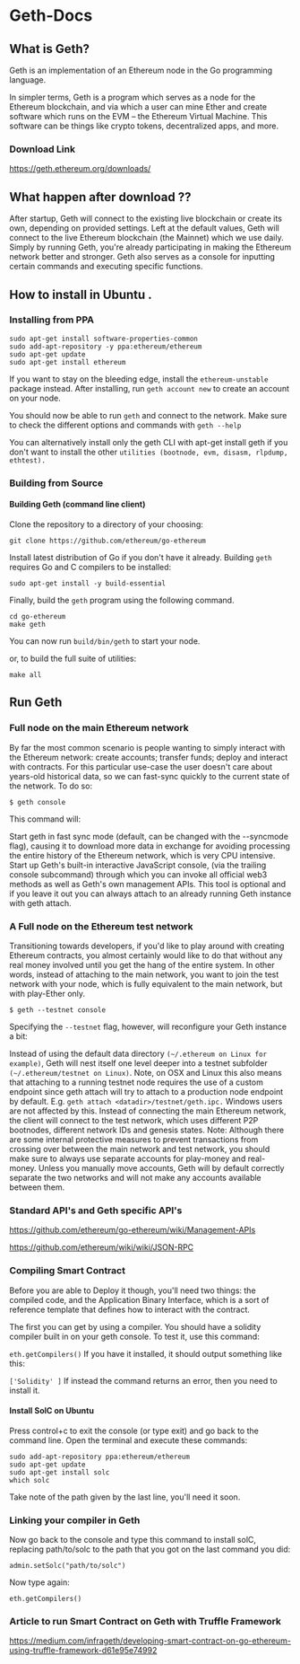 # Geth-Docs

## What is Geth?

Geth is an implementation of an Ethereum node in the Go programming language.

In simpler terms, Geth is a program which serves as a node for the Ethereum blockchain, and via which a user can mine Ether and create software which runs on the EVM – the Ethereum Virtual Machine. This software can be things like crypto tokens, decentralized apps, and more.

### Download Link 

https://geth.ethereum.org/downloads/

## What happen after download ??
After startup, Geth will connect to the existing live blockchain or create its own, depending on provided settings. Left at the default values, Geth will connect to the live Ethereum blockchain (the Mainnet) which we use daily. Simply by running Geth, you're already participating in making the Ethereum network better and stronger. Geth also serves as a console for inputting certain commands and executing specific functions. 

## How to install in Ubuntu .

### Installing from PPA
```
sudo apt-get install software-properties-common
sudo add-apt-repository -y ppa:ethereum/ethereum
sudo apt-get update
sudo apt-get install ethereum
```
If you want to stay on the bleeding edge, install the `ethereum-unstable` package instead.
After installing, run `geth account new` to create an account on your node.

You should now be able to run `geth` and connect to the network.
Make sure to check the different options and commands with `geth --help`

You can alternatively install only the geth CLI with apt-get install geth if you don't want to install the other `utilities (bootnode, evm, disasm, rlpdump, ethtest).`

### Building from Source
#### Building Geth (command line client)

Clone the repository to a directory of your choosing:

`git clone https://github.com/ethereum/go-ethereum`

Install latest distribution of Go if you don't have it already.
Building `geth` requires Go and C compilers to be installed:

```
sudo apt-get install -y build-essential
```

Finally, build the `geth` program using the following command.
```
cd go-ethereum
make geth
```
You can now run `build/bin/geth` to start your node.

or, to build the full suite of utilities:
```
make all
```
## Run Geth

### Full node on the main Ethereum network
By far the most common scenario is people wanting to simply interact with the Ethereum network: create accounts; transfer funds; deploy and interact with contracts. For this particular use-case the user doesn't care about years-old historical data, so we can fast-sync quickly to the current state of the network. To do so:

```
$ geth console
```
This command will:

Start geth in fast sync mode (default, can be changed with the --syncmode flag), causing it to download more data in exchange for avoiding processing the entire history of the Ethereum network, which is very CPU intensive.
Start up Geth's built-in interactive JavaScript console, (via the trailing console subcommand) through which you can invoke all official web3 methods as well as Geth's own management APIs. This tool is optional and if you leave it out you can always attach to an already running Geth instance with geth attach.

### A Full node on the Ethereum test network
Transitioning towards developers, if you'd like to play around with creating Ethereum contracts, you almost certainly would like to do that without any real money involved until you get the hang of the entire system. In other words, instead of attaching to the main network, you want to join the test network with your node, which is fully equivalent to the main network, but with play-Ether only.
```
$ geth --testnet console
```
Specifying the `--testnet` flag, however, will reconfigure your Geth instance a bit:

Instead of using the default data directory `(~/.ethereum on Linux for example)`, Geth will nest itself one level deeper into a testnet subfolder `(~/.ethereum/testnet on Linux)`. Note, on OSX and Linux this also means that attaching to a running testnet node requires the use of a custom endpoint since geth attach will try to attach to a production node endpoint by default. E.g. `geth attach <datadir>/testnet/geth.ipc.` Windows users are not affected by this.
Instead of connecting the main Ethereum network, the client will connect to the test network, which uses different P2P bootnodes, different network IDs and genesis states.
Note: Although there are some internal protective measures to prevent transactions from crossing over between the main network and test network, you should make sure to always use separate accounts for play-money and real-money. Unless you manually move accounts, Geth will by default correctly separate the two networks and will not make any accounts available between them.

### Standard API's and Geth specific API's
https://github.com/ethereum/go-ethereum/wiki/Management-APIs


https://github.com/ethereum/wiki/wiki/JSON-RPC


### Compiling Smart Contract
Before you are able to Deploy it though, you'll need two things: the compiled code, and the Application Binary Interface, which is a sort of reference template that defines how to interact with the contract.

The first you can get by using a compiler. You should have a solidity compiler built in on your geth console. To test it, use this command:

```eth.getCompilers()```
If you have it installed, it should output something like this:

```['Solidity' ]```
If instead the command returns an error, then you need to install it.


#### Install SolC on Ubuntu
Press control+c to exit the console (or type exit) and go back to the command line. Open the terminal and execute these commands:
```
sudo add-apt-repository ppa:ethereum/ethereum
sudo apt-get update
sudo apt-get install solc
which solc
```
Take note of the path given by the last line, you'll need it soon.

### Linking your compiler in Geth
Now go back to the console and type this command to install solC, replacing path/to/solc to the path that you got on the last command you did:
```
admin.setSolc("path/to/solc")
```
Now type again:

`eth.getCompilers()
`

### Article to run Smart Contract on Geth with Truffle Framework


https://medium.com/infrageth/developing-smart-contract-on-go-ethereum-using-truffle-framework-d61e95e74992

